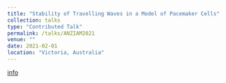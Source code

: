 ```yaml
---
title: "Stability of Travelling Waves in a Model of Pacemaker Cells"
collection: talks
type: "Contributed Talk"
permalink: /talks/ANZIAM2021
venue: ""
date: 2021-02-01
location: "Victoria, Australia"
---
```


[info](https://www.anziam.org.au/ANZIAM+Annual+Conference+2021)
